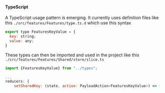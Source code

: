 #### TypeScript

A TypeScript usage pattern is emerging. It currently uses definition files like this `./src/features/Features/type.ts.d` which use this syntax

```javascript
export type FeaturesKeyValue = {
  key: string;
  value: any;
}
```

These types can then be imported and used in the project like this 
`./src/features/Features/Shared/store/slice.ts`

```javascript
import {FeaturesKeyValue} from "../types";

...
reducers: {
    setSharedKey: (state, action: PayloadAction<FeaturesKeyValue>) => {
```